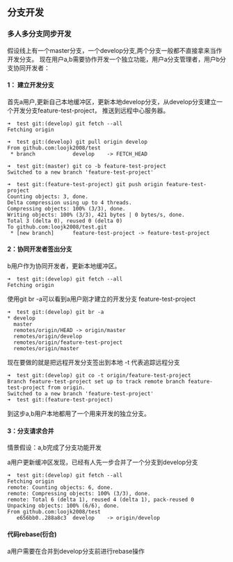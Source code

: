## 分支开发


### 多人多分支同步开发

假设线上有一个master分支，一个develop分支,两个分支一般都不直接拿来当作开发分支。
现在用户a,b需要协作开发一个独立功能，用户a分支管理者，用户b分支协同开发者：

#### 1： 建立开发分支
首先a用户,更新自己本地缓冲区，更新本地develop分支，从develop分支建立一个开发分支feature-test-project，
推送到远程中心服务器。

```
➜  test git:(develop) git fetch --all
Fetching origin

➜  test git:(develop) git pull origin develop  
From github.com:loojk2008/test
 * branch            develop    -> FETCH_HEAD

➜  test git:(master) git co -b feature-test-project
Switched to a new branch 'feature-test-project'

➜  test git:(feature-test-project) git push origin feature-test-project  
Counting objects: 3, done.
Delta compression using up to 4 threads.
Compressing objects: 100% (3/3), done.
Writing objects: 100% (3/3), 421 bytes | 0 bytes/s, done.
Total 3 (delta 0), reused 0 (delta 0)
To github.com:loojk2008/test.git
 * [new branch]      feature-test-project -> feature-test-project

```

#### 2：协同开发者签出分支
b用户作为协同开发者，更新本地缓冲区。

```
➜  test git:(develop) git fetch --all
Fetching origin

```

使用git br -a可以看到a用户刚才建立的开发分支 feature-test-project

```
➜  test git:(develop) git br -a
* develop
  master
  remotes/origin/HEAD -> origin/master
  remotes/origin/develop
  remotes/origin/feature-test-project
  remotes/origin/master
```

现在要做的就是把远程开发分支签出到本地 -t 代表追踪远程分支

```
➜  test git:(develop) git co -t origin/feature-test-project
Branch feature-test-project set up to track remote branch feature-test-project from origin.
Switched to a new branch 'feature-test-project'
➜  test git:(feature-test-project) 
```

到这步a,b用户本地都用了一个用来开发的独立分支。

#### 3：分支请求合并

情景假设：a,b完成了分支功能开发

a用户更新缓冲区发现，已经有人先一步合并了一个分支到develop分支
```
➜  test git:(develop) git fetch --all
Fetching origin
remote: Counting objects: 6, done.
remote: Compressing objects: 100% (3/3), done.
remote: Total 6 (delta 1), reused 4 (delta 1), pack-reused 0
Unpacking objects: 100% (6/6), done.
From github.com:loojk2008/test
   e656bb0..288a8c3  develop    -> origin/develop

```

#### 代码rebase(衍合)
a用户需要在合并到develop分支前进行rebase操作
```

```